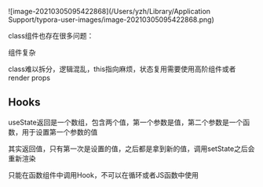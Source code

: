 ![image-20210305095422868](/Users/yzh/Library/Application Support/typora-user-images/image-20210305095422868.png)

class组件也存在很多问题：

组件复杂

class难以拆分，逻辑混乱，this指向麻烦，状态复用需要使用高阶组件或者render props

## Hooks

useState返回是一个数组，包含两个值，第一个参数是值，第二个参数是一个函数，用于设置第一个参数的值

 其实返回值，只有第一次是设置的值，之后都是拿到新的值，调用setState之后会重新渲染

只能在函数组件中调用Hook，不可以在循环或者JS函数中使用

